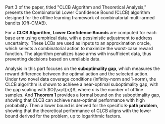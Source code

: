 Part 3 of the paper, titled "CLCB Algorithm and Theoretical Analysis," presents the Combinatorial Lower Confidence Bound (CLCB) algorithm designed for the offline learning framework of combinatorial multi-armed bandits (Off-CMAB). 

For a **CLCB Algorithm**, **Lower Confidence Bounds** are computed for each base arm using empirical data, with a pessimistic adjustment to address uncertainty. These LCBs are used as inputs to an approximation oracle, which selects a combinatorial action to maximize the worst-case reward function. The algorithm penalizes base arms with insufficient data, thus preventing decisions based on unreliable data.

Analysis in this part focuses on the **suboptimality gap**, which measures the reward difference between the optimal action and the selected action. Under two novel data coverage conditions (infinity-norm and 1-norm), the CLCB algorithm is shown to achieve a near-optimal suboptimality gap, with the gap scaling with $O(\sqrt{n})$, where $n$ is the number of offline samples. And **Theorem 1** provides a formal bound on the suboptimality gap, showing that CLCB can achieve near-optimal performance with high probability. Then a lower bound is derived for the specific **k-path problem**, showing that the theoretical performance of CLCB aligns with the lower bound derived for the problem, up to logarithmic factors.